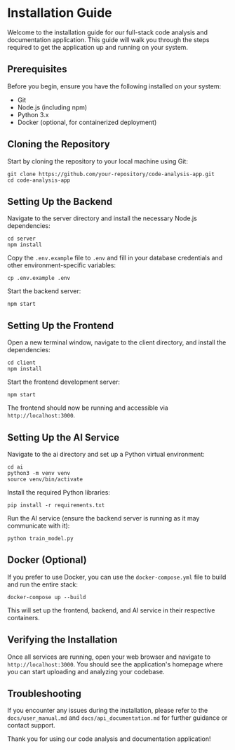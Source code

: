 # Installation Guide

Welcome to the installation guide for our full-stack code analysis and documentation application. This guide will walk you through the steps required to get the application up and running on your system.

## Prerequisites

Before you begin, ensure you have the following installed on your system:
- Git
- Node.js (including npm)
- Python 3.x
- Docker (optional, for containerized deployment)

## Cloning the Repository

Start by cloning the repository to your local machine using Git:

```
git clone https://github.com/your-repository/code-analysis-app.git
cd code-analysis-app
```

## Setting Up the Backend

Navigate to the server directory and install the necessary Node.js dependencies:

```
cd server
npm install
```

Copy the `.env.example` file to `.env` and fill in your database credentials and other environment-specific variables:

```
cp .env.example .env
```

Start the backend server:

```
npm start
```

## Setting Up the Frontend

Open a new terminal window, navigate to the client directory, and install the dependencies:

```
cd client
npm install
```

Start the frontend development server:

```
npm start
```

The frontend should now be running and accessible via `http://localhost:3000`.

## Setting Up the AI Service

Navigate to the ai directory and set up a Python virtual environment:

```
cd ai
python3 -m venv venv
source venv/bin/activate
```

Install the required Python libraries:

```
pip install -r requirements.txt
```

Run the AI service (ensure the backend server is running as it may communicate with it):

```
python train_model.py
```

## Docker (Optional)

If you prefer to use Docker, you can use the `docker-compose.yml` file to build and run the entire stack:

```
docker-compose up --build
```

This will set up the frontend, backend, and AI service in their respective containers.

## Verifying the Installation

Once all services are running, open your web browser and navigate to `http://localhost:3000`. You should see the application's homepage where you can start uploading and analyzing your codebase.

## Troubleshooting

If you encounter any issues during the installation, please refer to the `docs/user_manual.md` and `docs/api_documentation.md` for further guidance or contact support.

Thank you for using our code analysis and documentation application!